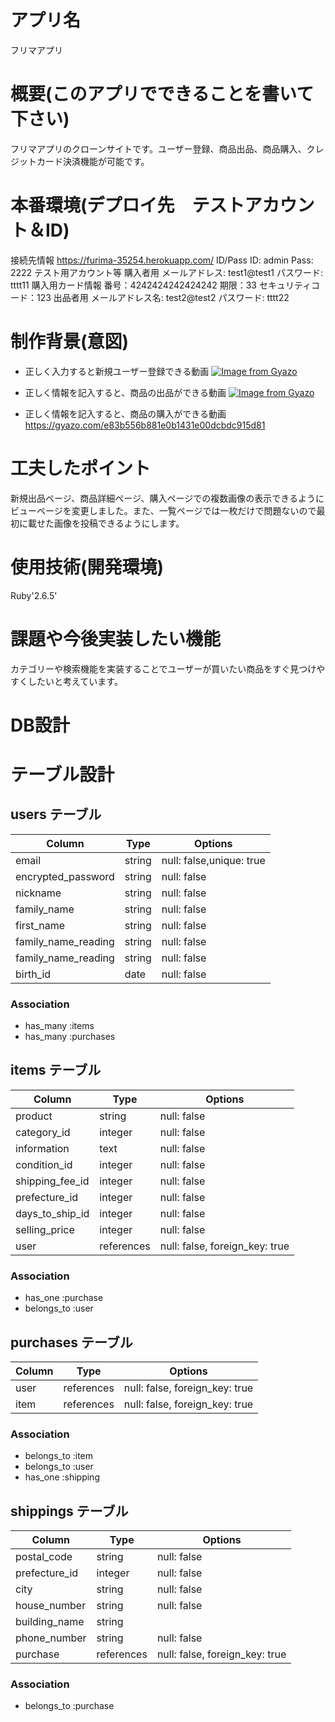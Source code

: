 # アプリ名						
フリマアプリ
# 概要(このアプリでできることを書いて下さい)	
フリマアプリのクローンサイトです。ユーザー登録、商品出品、商品購入、クレジットカード決済機能が可能です。					
# 本番環境(デプロイ先　テストアカウント＆ID)		
接続先情報
https://furima-35254.herokuapp.com/
ID/Pass
ID: admin
Pass: 2222
テスト用アカウント等
購入者用
メールアドレス: test1@test1
パスワード: tttt11
購入用カード情報
番号：4242424242424242
期限：33
セキュリティコード：123
出品者用
メールアドレス名: test2@test2
パスワード: tttt22

# 制作背景(意図)						
- 正しく入力すると新規ユーザー登録できる動画
[![Image from Gyazo](https://i.gyazo.com/6cba06b1cedba209fdf7bc5728fd6fc1.gif)](https://gyazo.com/6cba06b1cedba209fdf7bc5728fd6fc1)

- 正しく情報を記入すると、商品の出品ができる動画
[![Image from Gyazo](https://i.gyazo.com/45c3d288e799825a930a0b19104f3b7d.gif)](https://gyazo.com/45c3d288e799825a930a0b19104f3b7d)

- 正しく情報を記入すると、商品の購入ができる動画
https://gyazo.com/e83b556b881e0b1431e00dcbdc915d81		

# 工夫したポイント
新規出品ページ、商品詳細ページ、購入ページでの複数画像の表示できるようにビューページを変更しました。また、一覧ページでは一枚だけで問題ないので最初に載せた画像を投稿できるようにします。

# 使用技術(開発環境)						
Ruby'2.6.5'
# 課題や今後実装したい機能						
カテゴリーや検索機能を実装することでユーザーが買いたい商品をすぐ見つけやすくしたいと考えています。
# DB設計						
# テーブル設計

## users テーブル

| Column              | Type   | Options                  |
| ------------------- | ------ | -----------              |
| email               | string | null: false,unique: true |
| encrypted_password  | string | null: false              |
| nickname            | string | null: false              |
| family_name         | string | null: false              |
| first_name          | string | null: false              |
| family_name_reading | string | null: false              |
| family_name_reading | string | null: false              |
| birth_id            | date   | null: false             　|

### Association

- has_many :items
- has_many :purchases

## items テーブル

| Column           | Type               | Options                        |
| ---------------- | ------------------ | ------------------------------ |
| product          | string             | null: false                    |
| category_id      | integer            | null: false                    |
| information      | text               | null: false                    |
| condition_id     | integer            | null: false                    |
| shipping_fee_id  | integer            | null: false                    |
| prefecture_id    | integer            | null: false                    |
| days_to_ship_id  | integer            | null: false                    |
| selling_price    | integer            | null: false                    |
| user             | references         | null: false, foreign_key: true |

### Association

- has_one   :purchase
- belongs_to :user

## purchases テーブル

| Column    | Type       | Options                        |
| ------    | ------     | -----------                    |
| user      | references | null: false, foreign_key: true |
| item      | references | null: false, foreign_key: true |
### Association

- belongs_to :item
- belongs_to :user
- has_one :shipping

## shippings テーブル

| Column           | Type       |   Options                     |
| ---------------- | -----------| ----------------------------- |
| postal_code      | string     | null: false                    |
| prefecture_id    | integer    | null: false                   |
| city             | string     | null: false                   |
| house_number     | string     | null: false                   |
| building_name    | string     |                               |
| phone_number     | string     | null: false                   |
| purchase         | references |null: false, foreign_key: true |

### Association

- belongs_to :purchase


